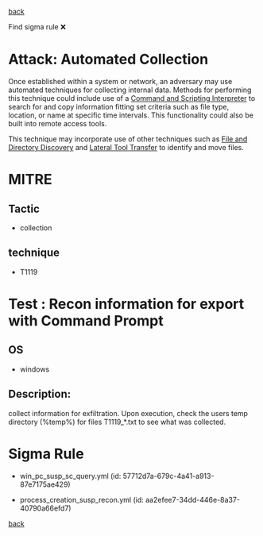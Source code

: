 
[back](../index.md)

Find sigma rule :x: 

# Attack: Automated Collection 

Once established within a system or network, an adversary may use automated techniques for collecting internal data. Methods for performing this technique could include use of a [Command and Scripting Interpreter](https://attack.mitre.org/techniques/T1059) to search for and copy information fitting set criteria such as file type, location, or name at specific time intervals. This functionality could also be built into remote access tools. 

This technique may incorporate use of other techniques such as [File and Directory Discovery](https://attack.mitre.org/techniques/T1083) and [Lateral Tool Transfer](https://attack.mitre.org/techniques/T1570) to identify and move files.

# MITRE
## Tactic
  - collection


## technique
  - T1119


# Test : Recon information for export with Command Prompt
## OS
  - windows


## Description:
collect information for exfiltration. Upon execution, check the users temp directory (%temp%) for files T1119_*.txt
to see what was collected.


# Sigma Rule
 - win_pc_susp_sc_query.yml (id: 57712d7a-679c-4a41-a913-87e7175ae429)

 - process_creation_susp_recon.yml (id: aa2efee7-34dd-446e-8a37-40790a66efd7)



[back](../index.md)
